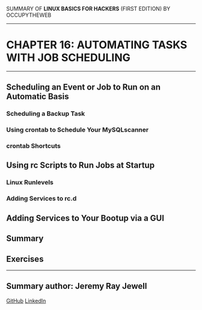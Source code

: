 SUMMARY OF 
**LINUX BASICS FOR HACKERS** 
(FIRST EDITION) BY OCCUPYTHEWEB

---

# CHAPTER 16: AUTOMATING TASKS WITH JOB SCHEDULING

---

## Scheduling an Event or Job to Run on an Automatic Basis

### Scheduling a Backup Task

### Using crontab to Schedule Your MySQLscanner

### crontab Shortcuts

## Using rc Scripts to Run Jobs at Startup

### Linux Runlevels

### Adding Services to rc.d

## Adding Services to Your Bootup via a GUI

## Summary
	
## Exercises

---

## Summary author: **Jeremy Ray Jewell**
[GitHub](https://github.com/jeremyrayjewell)
[LinkedIn](https://www.linkedin.com/in/jeremyrayjewell)
